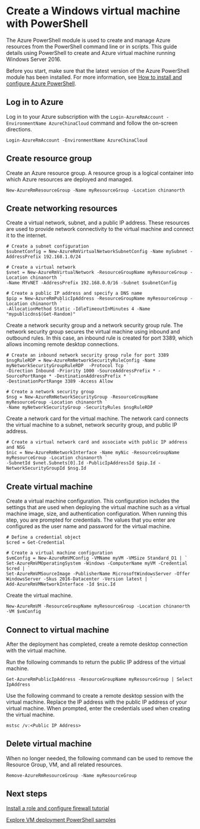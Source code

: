 <properties
    pageTitle="Azure Quick Start - Create Windows VM PowerShell | Azure"
    description="Quickly learn to create a Windows virtual machines with PowerShell"
    services="virtual-machines-windows"
    documentationcenter="virtual-machines"
    author="neilpeterson"
    manager="timlt"
    editor="tysonn"
    tags="azure-resource-manager" />
<tags
    ms.assetid=""
    ms.service="virtual-machines-windows"
    ms.devlang="na"
    ms.topic="article"
    ms.tgt_pltfrm="vm-windows"
    ms.workload="infrastructure"
    ms.date="03/14/2017"
    wacn.date=""
    ms.author="nepeters" />

# Create a Windows virtual machine with PowerShell

The Azure PowerShell module is used to create and manage Azure resources from the PowerShell command line or in scripts. This guide details using PowerShell to create and Azure virtual machine running Windows Server 2016. 

Before you start, make sure that the latest version of the Azure PowerShell module has been installed. For more information, see [How to install and configure Azure PowerShell](https://docs.microsoft.com/powershell/azureps-cmdlets-docs).

## Log in to Azure

Log in to your Azure subscription with the `Login-AzureRmAccount -EnvironmentName AzureChinaCloud` command and follow the on-screen directions.

    Login-AzureRmAccount -EnvironmentName AzureChinaCloud

## Create resource group

Create an Azure resource group. A resource group is a logical container into which Azure resources are deployed and managed. 

    New-AzureRmResourceGroup -Name myResourceGroup -Location chinanorth

## Create networking resources

Create a virtual network, subnet, and a public IP address. These resources are used to provide network connectivity to the virtual machine and connect it to the internet.

    # Create a subnet configuration
    $subnetConfig = New-AzureRmVirtualNetworkSubnetConfig -Name mySubnet -AddressPrefix 192.168.1.0/24

    # Create a virtual network
    $vnet = New-AzureRmVirtualNetwork -ResourceGroupName myResourceGroup -Location chinanorth `
    -Name MYvNET -AddressPrefix 192.168.0.0/16 -Subnet $subnetConfig

    # Create a public IP address and specify a DNS name
    $pip = New-AzureRmPublicIpAddress -ResourceGroupName myResourceGroup -Location chinanorth `
    -AllocationMethod Static -IdleTimeoutInMinutes 4 -Name "mypublicdns$(Get-Random)"

Create a network security group and a network security group rule. The network security group secures the virtual machine using inbound and outbound rules. In this case, an inbound rule is created for port 3389, which allows incoming remote desktop connections.

    # Create an inbound network security group rule for port 3389
    $nsgRuleRDP = New-AzureRmNetworkSecurityRuleConfig -Name myNetworkSecurityGroupRuleRDP  -Protocol Tcp `
    -Direction Inbound -Priority 1000 -SourceAddressPrefix * -SourcePortRange * -DestinationAddressPrefix * `
    -DestinationPortRange 3389 -Access Allow

    # Create a network security group
    $nsg = New-AzureRmNetworkSecurityGroup -ResourceGroupName myResourceGroup -Location chinanorth `
    -Name myNetworkSecurityGroup -SecurityRules $nsgRuleRDP

Create a network card for the virtual machine. The network card connects the virtual machine to a subnet, network security group, and public IP address.

    # Create a virtual network card and associate with public IP address and NSG
    $nic = New-AzureRmNetworkInterface -Name myNic -ResourceGroupName myResourceGroup -Location chinanorth `
    -SubnetId $vnet.Subnets[0].Id -PublicIpAddressId $pip.Id -NetworkSecurityGroupId $nsg.Id

## Create virtual machine

Create a virtual machine configuration. This configuration includes the settings that are used when deploying the virtual machine such as a virtual machine image, size, and authentication configuration. When running this step, you are prompted for credentials. The values that you enter are configured as the user name and password for the virtual machine.

    # Define a credential object
    $cred = Get-Credential

    # Create a virtual machine configuration
    $vmConfig = New-AzureRmVMConfig -VMName myVM -VMSize Standard_D1 | `
    Set-AzureRmVMOperatingSystem -Windows -ComputerName myVM -Credential $cred | `
    Set-AzureRmVMSourceImage -PublisherName MicrosoftWindowsServer -Offer WindowsServer -Skus 2016-Datacenter -Version latest | `
    Add-AzureRmVMNetworkInterface -Id $nic.Id

Create the virtual machine.

    New-AzureRmVM -ResourceGroupName myResourceGroup -Location chinanorth -VM $vmConfig

## Connect to virtual machine

After the deployment has completed, create a remote desktop connection with the virtual machine.

Run the following commands to return the public IP address of the virtual machine.

    Get-AzureRmPublicIpAddress -ResourceGroupName myResourceGroup | Select IpAddress

Use the following command to create a remote desktop session with the virtual machine. Replace the IP address with the public IP address of your virtual machine. When prompted, enter the credentials used when creating the virtual machine.

    mstsc /v:<Public IP Address>

## Delete virtual machine

When no longer needed, the following command can be used to remove the Resource Group, VM, and all related resources.

    Remove-AzureRmResourceGroup -Name myResourceGroup

## Next steps

[Install a role and configure firewall tutorial](/documentation/articles/virtual-machines-windows-hero-role/)

[Explore VM deployment PowerShell samples](/documentation/articles/virtual-machines-windows-powershell-samples/)